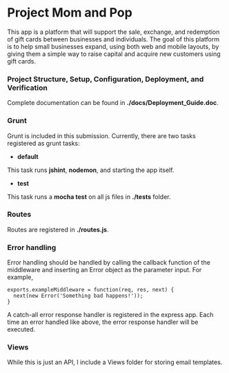 # Project Mom and Pop

This app is a platform that will support the sale, exchange, and redemption of gift cards between businesses and individuals.  The goal of this platform is to help small businesses expand, using both web and mobile layouts, by giving them a simple way to raise capital and acquire new customers using gift cards.

### Project Structure, Setup, Configuration, Deployment, and Verification

Complete documentation can be found in **./docs/Deployment_Guide.doc**.

### Grunt

Grunt is included in this submission. Currently, there are two tasks registered as grunt tasks:

- **default**

This task runs **jshint**, **nodemon**, and starting the app itself.

- **test**

This task runs a **mocha test** on all js files in **./tests** folder.

### Routes

Routes are registered in **./routes.js**.

### Error handling

Error handling should be handled by calling the callback function of the middleware and inserting an Error object as the parameter input. For example,

```
exports.exampleMiddleware = function(req, res, next) {
  next(new Error('Something bad happens!'));
}
```

A catch-all error response handler is registered in the express app. Each time an error handled like above, the error response handler will be executed.

### Views

While this is just an API, I include a Views folder for storing email templates.
